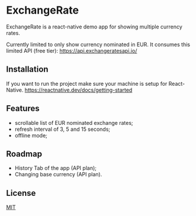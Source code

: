 # ExchangeRate

ExchangeRate is a react-native demo app for showing multiple currency rates.

Currently limited to only show currency nominated in EUR.
It consumes this limited API (free tier):
https://api.exchangeratesapi.io/

## Installation

If you want to run the project make sure your machine is setup for React-Native.
https://reactnative.dev/docs/getting-started

## Features

- scrollable list of EUR nominated exchange rates;
- refresh interval of 3, 5 and 15 seconds;
- offline mode;

## Roadmap

- History Tab of the app (API plan);
- Changing base currency (API plan).

## License

[MIT](https://choosealicense.com/licenses/mit/)
